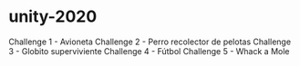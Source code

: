 # unity-2020

Challenge 1 - Avioneta
Challenge 2 - Perro recolector de pelotas
Challenge 3 - Globito superviviente
Challenge 4 - Fútbol
Challenge 5 - Whack a Mole
